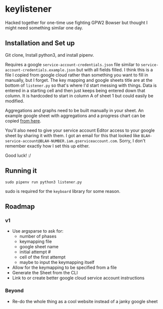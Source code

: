 # keylistener

Hacked together for one-time use fighting GPW2 Bowser but thought I might need something similar one day.

## Installation and Set up

Git clone, Install python3, and install pipenv.

Requires a google `service-account-credentials.json` file similar to `service-account-credentials.example.json` but with all fields filled. I think this is a file I copied from google cloud rather than something you want to fill in manually, but I forget. The key mapping and google sheets title are at the bottom of `listener.py` so that's where I'd start messing with things. Data is entered in a starting cell and then just keeps being entered down that column. It is hardcoded to start in column A of sheet 1 but could easily be modified.

Aggregations and graphs need to be built manually in your sheet. An example google sheet with aggregations and a progress chart can be copied [from here](https://docs.google.com/spreadsheets/d/1kVMXamBKYXcnh9wLZPw3JM059vVy0bT6Q-RW8XaJf1o/edit?usp=sharing).

You'll also need to give your service account Editor access to your google sheet by sharing it with them. I got an email for this that looked like `BLAH-service-account@BLAH-NUMBER.iam.gserviceaccount.com`. Sorry, I don't remember exactly how I set this up either.

Good luck! :/

## Running it

`sudo pipenv run python3 listener.py`

sudo is required for the `keyboard` library for some reason.

## Roadmap
### v1
- Use argsparse to ask for:
  - number of phases
  - keymapping file
  - google sheet name
  - initial attempt #
  - cell of the first attempt
  - maybe to input the keymapping itself
- Allow for the keymapping to be specified from a file
- Generate the Sheet from the CLI
- Link to or create better google cloud service account instructions

### Beyond
- Re-do the whole thing as a cool website instead of a janky google sheet
